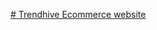 [# Trendhive
Ecommerce website
](https://videos.pexels.com/video-files/8306450/8306450-uhd_2732_1440_25fps.mp4)
